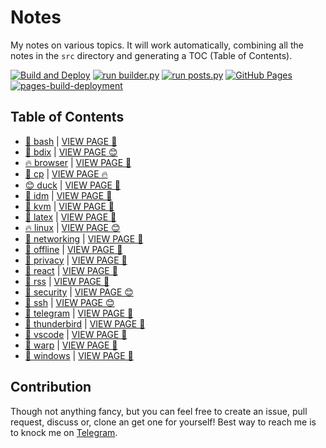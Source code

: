 # Notes

My notes on various topics. It will work automatically, combining all the notes in the `src` directory and generating a TOC (Table of Contents).

[![Build and Deploy](https://github.com/SharafatKarim/notes/actions/workflows/action.yml/badge.svg)](https://github.com/SharafatKarim/notes/actions/workflows/action.yml)
[![run builder.py](https://github.com/SharafatKarim/notes/actions/workflows/action.yml/badge.svg)](https://github.com/SharafatKarim/notes/actions/workflows/action.yml)
[![run posts.py](https://github.com/SharafatKarim/notes/actions/workflows/posts.yml/badge.svg)](https://github.com/SharafatKarim/notes/actions/workflows/posts.yml)
[![GitHub Pages](https://github.com/SharafatKarim/notes/actions/workflows/gh-pages.yml/badge.svg)](https://github.com/SharafatKarim/notes/actions/workflows/gh-pages.yml)
[![pages-build-deployment](https://github.com/SharafatKarim/notes/actions/workflows/pages/pages-build-deployment/badge.svg)](https://github.com/SharafatKarim/notes/actions/workflows/pages/pages-build-deployment)


## Table of Contents

- [🚀 bash](src/bash.md) | <a href='https://sharafat.is-a.dev/notes/bash' target='_blank'>VIEW PAGE 👾</a>
- [🎉 bdix](src/bdix.md) | <a href='https://sharafat.is-a.dev/notes/bdix' target='_blank'>VIEW PAGE 😊</a>
- [🔥 browser](src/browser.md) | <a href='https://sharafat.is-a.dev/notes/browser' target='_blank'>VIEW PAGE 🎸</a>
- [👾 cp](src/cp.md) | <a href='https://sharafat.is-a.dev/notes/cp' target='_blank'>VIEW PAGE 🔥</a>
- [😊 duck](src/duck.md) | <a href='https://sharafat.is-a.dev/notes/duck' target='_blank'>VIEW PAGE 🚀</a>
- [🎸 idm](src/idm.md) | <a href='https://sharafat.is-a.dev/notes/idm' target='_blank'>VIEW PAGE 🎸</a>
- [🌟 kvm](src/kvm.md) | <a href='https://sharafat.is-a.dev/notes/kvm' target='_blank'>VIEW PAGE 🎸</a>
- [🤖 latex](src/latex.md) | <a href='https://sharafat.is-a.dev/notes/latex' target='_blank'>VIEW PAGE 🍕</a>
- [🔥 linux](src/linux.md) | <a href='https://sharafat.is-a.dev/notes/linux' target='_blank'>VIEW PAGE 😊</a>
- [🤖 networking](src/networking.md) | <a href='https://sharafat.is-a.dev/notes/networking' target='_blank'>VIEW PAGE 🎉</a>
- [🎸 offline](src/offline.md) | <a href='https://sharafat.is-a.dev/notes/offline' target='_blank'>VIEW PAGE 🎸</a>
- [🍕 privacy](src/privacy.md) | <a href='https://sharafat.is-a.dev/notes/privacy' target='_blank'>VIEW PAGE 🚀</a>
- [🚀 react](src/react.md) | <a href='https://sharafat.is-a.dev/notes/react' target='_blank'>VIEW PAGE 🎸</a>
- [🍕 rss](src/rss.md) | <a href='https://sharafat.is-a.dev/notes/rss' target='_blank'>VIEW PAGE 🤖</a>
- [🎉 security](src/security.md) | <a href='https://sharafat.is-a.dev/notes/security' target='_blank'>VIEW PAGE 😊</a>
- [🚀 ssh](src/ssh.md) | <a href='https://sharafat.is-a.dev/notes/ssh' target='_blank'>VIEW PAGE 😊</a>
- [🎸 telegram](src/telegram.md) | <a href='https://sharafat.is-a.dev/notes/telegram' target='_blank'>VIEW PAGE 🚀</a>
- [🚀 thunderbird](src/thunderbird.md) | <a href='https://sharafat.is-a.dev/notes/thunderbird' target='_blank'>VIEW PAGE 👾</a>
- [🎸 vscode](src/vscode.md) | <a href='https://sharafat.is-a.dev/notes/vscode' target='_blank'>VIEW PAGE 🍕</a>
- [🍕 warp](src/warp.md) | <a href='https://sharafat.is-a.dev/notes/warp' target='_blank'>VIEW PAGE 🤖</a>
- [🌟 windows](src/windows.md) | <a href='https://sharafat.is-a.dev/notes/windows' target='_blank'>VIEW PAGE 🌈</a>

## Contribution

Though not anything fancy, but you can feel free to create an issue, pull request, discuss or, clone an get one for yourself!
Best way to reach me is to knock me on [Telegram](https://t.me/SharafatKarim).

